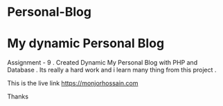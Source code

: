 # Personal-Blog
My dynamic Personal Blog 
=======================

Assignment - 9 . Created Dynamic My Personal Blog with PHP and Database . 
Its really a hard work and i learn many thing from this project .

This is the live link https://monjorhossain.com

Thanks
